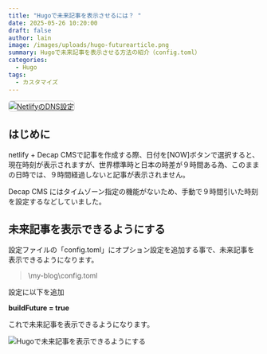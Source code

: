 ```yaml
---
title: "Hugoで未来記事を表示させるには？ "
date: 2025-05-26 10:20:00
draft: false
author: lain
image: /images/uploads/hugo-futurearticle.png
summary: Hugoで未来記事を表示させる方法の紹介（config.toml）
categories:
  - Hugo
tags:
  - カスタマイズ
---
```

<a href="/images/uploads/hugo-futurearticle.png" target="_blank">
  <img src="/images/uploads/hugo-futurearticle.png" alt="NetlifyのDNS設定" style="max-width:100%; height:auto; border:1px solid #ccc; border-radius:6px;" />
</a>

## はじめに

netlify + Decap CMSで記事を作成する際、日付を\[NOW]ボタンで選択すると、現在時刻が表示されますが、世界標準時と日本の時差が９時間ある為、このままの日時では、９時間経過しないと記事が表示されません。

Decap CMS にはタイムゾーン指定の機能がないため、手動で９時間引いた時刻を設定するなどしていました。

## 未来記事を表示できるようにする

設定ファイルの「config.toml」にオプション設定を追加する事で、未来記事を表示できるようになります。

> \my-blog\config.toml

設定に以下を追加

**buildFuture = true**

これで未来記事を表示できるようになります。

![](/images/uploads/config.toml.jpg "Hugoで未来記事を表示できるようにする")
